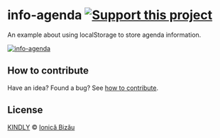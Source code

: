 # info-agenda [![Support this project][donate-now]][paypal-donations]

An example about using localStorage to store agenda information.

[![info-agenda](http://i.imgur.com/Tn4SpP3.jpg)](http://ionicabizau.github.io/info-agenda)

## How to contribute
Have an idea? Found a bug? See [how to contribute][contributing].

## License

[KINDLY][license] © [Ionică Bizău][website]

[license]: http://ionicabizau.github.io/kindly-license/?author=Ionic%C4%83%20Biz%C4%83u%20%3Cbizauionica@gmail.com%3E&year=2015

[website]: http://ionicabizau.net
[paypal-donations]: https://www.paypal.com/cgi-bin/webscr?cmd=_s-xclick&hosted_button_id=RVXDDLKKLQRJW
[donate-now]: http://i.imgur.com/6cMbHOC.png

[contributing]: /CONTRIBUTING.md
[docs]: /DOCUMENTATION.md